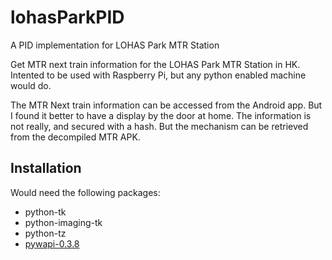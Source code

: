 # lohasParkPID
A PID implementation for LOHAS Park MTR Station

Get MTR next train information for the LOHAS Park MTR Station in HK.  Intented to be used with Raspberry Pi, but any python enabled machine would do.

The MTR Next train information can be accessed from the Android app.  But I found it better to have a display by the door at home.  The information is not really, and secured with a hash. But the mechanism can be retrieved from the decompiled MTR  APK.

## Installation

Would need the following packages:
* python-tk
* python-imaging-tk
* python-tz
* [pywapi-0.3.8](https://github.com/kapt/pywapi)


